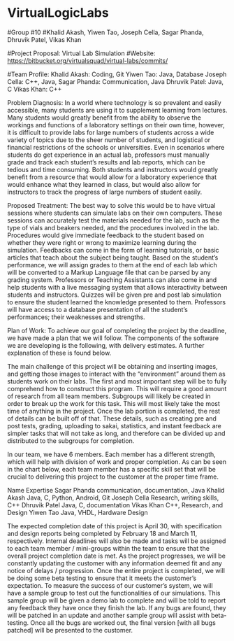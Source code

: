 # VirtualLogicLabs
#Group #10
#Khalid Akash, Yiwen Tao, Joseph Cella, Sagar Phanda, Dhruvik Patel, Vikas Khan

#Project Proposal: Virtual Lab Simulation
#Website: https://bitbucket.org/virtualsquad/virtual-labs/commits/

#Team Profile:
	Khalid Akash: Coding, Git
	Yiwen Tao: Java, Database
	Joseph Cella: C++, Java, 
	Sagar Phanda: Communication, Java
	Dhruvik Patel: Java, C
	Vikas Khan: C++




Problem Diagnosis:
In a world where technology is so prevalent and easily accessible, many students are using it to supplement learning from lectures.  Many students would greatly benefit from the ability to observe the workings and functions of a laboratory settings on their own time, however, it is difficult to provide labs for large numbers of students across a wide variety of topics due to the sheer number of students, and logistical or financial restrictions of the schools or universities.  Even in scenarios where students do get experience in an actual lab, professors must manually grade and track each student’s results and lab reports, which can be tedious and time consuming.  Both students and instructors would greatly benefit from a resource that would allow for a laboratory experience that would enhance what they learned in class, but would also allow for instructors to track the progress of large numbers of student easily.

Proposed Treatment:
The best way to solve this would be to have virtual sessions where students can simulate labs on their own computers. These sessions can accurately test the materials needed for the lab, such as the type of vials and beakers needed, and the procedures involved in the lab. Procedures would give immediate feedback to the student based on whether they were right or wrong to maximize learning during the simulation. Feedbacks can come in the form of learning tutorials, or basic articles that teach about the subject being taught. Based on the student’s performance, we will assign grades to them at the end of each lab which will be converted to a Markup Language file that can be parsed by any grading system. Professors or Teaching Assistants can also come in and help students with a live messaging system that allows interactivity between students and instructors. Quizzes will be given pre and post lab simulation to ensure the student learned the knowledge presented to them. Professors will have access to a database presentation of all the student’s performances; their weaknesses and strengths.



Plan of Work:
To achieve our goal of completing the project by the deadline, we have made a plan that we will follow. The components of the software we are developing is the following, with delivery estimates. A further explanation of these is found below. 

The main challenge of this project will be obtaining and inserting images, and getting those images to interact with the “environment” around them as students work on their labs.  The first and most important step will be to fully comprehend how to construct this program.  This will require a good amount of research from all team members.  Subgroups will likely be created in order to break up the work for this task.  This will most likely take the most time of anything in the project.  Once the lab portion is completed, the rest of details can be built off of that.  These details, such as creating pre and post tests, grading, uploading to sakai, statistics, and instant feedback are simpler tasks that will not take as long, and therefore can be divided up and distributed to the subgroups for completion.   

In our team, we have 6 members. Each member has a different strength, which will help with division of work and proper completion. As can be seen in the chart below, each team member has a specific skill set that will be crucial to delivering this project to the customer at the proper time frame. 

Name
Expertise
Sagar Phanda
communication, documentation, Java 
Khalid Akash
Java, C, Python, Android, Git
Joseph Cella
Research, writing skills, C++
Dhruvik Patel
Java, C, documentation
Vikas Khan
C++, Research, and Design
Yiwen Tao
Java, VHDL, Hardware Design

The expected completion date of this project is April 30, with specification and design reports being completed by February 18 and March 11, respectively. Internal deadlines will also be made and tasks will be assigned to each team member / mini-groups within the team to ensure that the overall project completion date is met. As the project progresses, we will be constantly updating the customer with any information deemed fit and any notice of delays / progression. Once the entire project is completed, we will be doing some beta testing to ensure that it meets the customer’s expectation. To measure the success of our customer’s system, we will have a sample group to test out the functionalities of our simulations. This sample group will be given a demo lab to complete and will be told to report any feedback they have once they finish the lab. If any bugs are found, they will be patched in an update and another sample group will assist with beta-testing. Once all the bugs are worked out, the final version [with all bugs patched] will be presented to the customer. 
